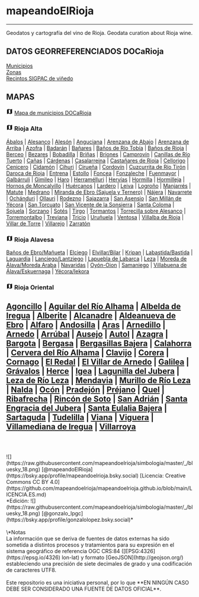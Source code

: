 # mapeandoElRioja
---
Geodatos y cartografía del vino de Rioja. Geodata curation about Rioja wine.
<br />
## DATOS GEORREFERENCIADOS DOCaRioja
[Municipios](https://github.com/mapeandoelrioja/geodatos/tree/main/municipios)
<br />
[Zonas](https://github.com/mapeandoelrioja/geodatos/tree/main/zonas)
<br />
[Recintos SIGPAC de viñedo](https://github.com/mapeandoelrioja/geodatos/tree/main/vi%C3%B1edo)
<br />
## MAPAS
![](https://raw.githubusercontent.com/mapeandoelrioja/simbologia/master/_/mapa_18.png) [Mapa de municipios DOCaRioja](https://mapeandoelrioja.github.io/geodatos/municipios/docarioja_municipios)
<br />
### ![](https://raw.githubusercontent.com/mapeandoelrioja/simbologia/master/_/mapa_18.png) Rioja Alta
[Ábalos](https://mapeandoelrioja.github.io/geodatos/municipios/abalos) | [Alesanco](https://mapeandoelrioja.github.io/geodatos/municipios/alesanco) | [Alesón](https://mapeandoelrioja.github.io/geodatos/municipios/aleson) | [Anguciana](https://mapeandoelrioja.github.io/geodatos/municipios/anguciana) | [Arenzana de Abajo](https://mapeandoelrioja.github.io/geodatos/municipios/arenzana_de_abajo) | [Arenzana de Arriba](https://mapeandoelrioja.github.io/geodatos/municipios/arenzana_de_arriba) | [Azofra](https://mapeandoelrioja.github.io/geodatos/municipios/azofra) | [Badarán](https://mapeandoelrioja.github.io/geodatos/municipios/badaran) | [Bañares](https://mapeandoelrioja.github.io/geodatos/municipios/bañares) | [Baños de Río Tobía](https://mapeandoelrioja.github.io/geodatos/municipios/baños_de_rio_tobia) | [Baños de Rioja](https://mapeandoelrioja.github.io/geodatos/municipios/baños_de_rioja) | [Berceo](https://mapeandoelrioja.github.io/geodatos/municipios/berceo) | [Bezares](https://mapeandoelrioja.github.io/geodatos/municipios/bezares) | [Bobadilla](https://mapeandoelrioja.github.io/geodatos/municipios/bobadilla) | [Briñas](https://mapeandoelrioja.github.io/geodatos/municipios/briñas) | [Briones](https://mapeandoelrioja.github.io/geodatos/municipios/briones) | [Camprovín](https://mapeandoelrioja.github.io/geodatos/municipios/camprovin) | [Canillas de Río Tuerto](https://mapeandoelrioja.github.io/geodatos/municipios/canillas_de_rio_tuerto) | [Cañas](https://mapeandoelrioja.github.io/geodatos/municipios/cañas) | [Cárdenas](https://mapeandoelrioja.github.io/geodatos/municipios/cardenas) | [Casalarreina](https://mapeandoelrioja.github.io/geodatos/municipios/casalarreina) | [Castañares de Rioja](https://mapeandoelrioja.github.io/geodatos/municipios/castañares_de_rioja) | [Cellorigo](https://mapeandoelrioja.github.io/geodatos/municipios/cellorigo) | [Cenicero](https://mapeandoelrioja.github.io/geodatos/municipios/cenicero) | [Cidamón](https://mapeandoelrioja.github.io/geodatos/municipios/cidamon) | [Cihuri](https://mapeandoelrioja.github.io/geodatos/municipios/cihuri) | [Cirueña](https://mapeandoelrioja.github.io/geodatos/municipios/cirueña) | [Cordovín](https://mapeandoelrioja.github.io/geodatos/municipios/cordovin) | [Cuzcurrita de Río Tirón](https://mapeandoelrioja.github.io/geodatos/municipios/cuzcurrita_de_rio_tiron) | [Daroca de Rioja](https://mapeandoelrioja.github.io/geodatos/municipios/daroca_de_rioja) | [Entrena](https://mapeandoelrioja.github.io/geodatos/municipios/entrena) | [Estollo](https://mapeandoelrioja.github.io/geodatos/municipios/estollo) | [Foncea](https://mapeandoelrioja.github.io/geodatos/municipios/foncea) | [Fonzaleche](https://mapeandoelrioja.github.io/geodatos/municipios/fonzaleche) | [Fuenmayor](https://mapeandoelrioja.github.io/geodatos/municipios/fuenmayor) | [Galbárruli](https://mapeandoelrioja.github.io/geodatos/municipios/galbarruli) | [Gimileo](https://mapeandoelrioja.github.io/geodatos/municipios/gimileo) | [Haro](https://mapeandoelrioja.github.io/geodatos/municipios/haro) | [Herramélluri](https://mapeandoelrioja.github.io/geodatos/municipios/herramelluri) | [Hervías](https://mapeandoelrioja.github.io/geodatos/municipios/hervias) | [Hormilla](https://mapeandoelrioja.github.io/geodatos/municipios/hormilla) | [Hormilleja](https://mapeandoelrioja.github.io/geodatos/municipios/hormilleja) | [Hornos de Moncalvillo](https://mapeandoelrioja.github.io/geodatos/municipios/hornos_de_moncalvillo) | [Huércanos](https://mapeandoelrioja.github.io/geodatos/municipios/huercanos) | [Lardero](https://mapeandoelrioja.github.io/geodatos/municipios/lardero) | [Leiva](https://mapeandoelrioja.github.io/geodatos/municipios/leiva) | [Logroño](https://mapeandoelrioja.github.io/geodatos/municipios/logroño) | [Manjarrés](https://mapeandoelrioja.github.io/geodatos/municipios/manjarres) | [Matute](https://mapeandoelrioja.github.io/geodatos/municipios/matute) | [Medrano](https://mapeandoelrioja.github.io/geodatos/municipios/medrano) | [Miranda de Ebro (Sajuela y Ternero)](https://mapeandoelrioja.github.io/geodatos/municipios/miranda_de_ebro) | [Nájera](https://mapeandoelrioja.github.io/geodatos/municipios/najera) | [Navarrete](https://mapeandoelrioja.github.io/geodatos/municipios/navarrete) | [Ochánduri](https://mapeandoelrioja.github.io/geodatos/municipios/ochanduri) | [Ollauri](https://mapeandoelrioja.github.io/geodatos/municipios/ollauri) | [Rodezno](https://mapeandoelrioja.github.io/geodatos/municipios/rodezno) | [Sajazarra](https://mapeandoelrioja.github.io/geodatos/municipios/sajazarra) | [San Asensio](https://mapeandoelrioja.github.io/geodatos/municipios/san_asensio) | [San Millán de Yécora](https://mapeandoelrioja.github.io/geodatos/municipios/san_millan_de_yecora) | [San Torcuato](https://mapeandoelrioja.github.io/geodatos/municipios/san_torcuato) | [San Vicente de la Sonsierra](https://mapeandoelrioja.github.io/geodatos/municipios/san_vicente_de_la_sonsierra) | [Santa Coloma](https://mapeandoelrioja.github.io/geodatos/municipios/santa_coloma) | [Sojuela](https://mapeandoelrioja.github.io/geodatos/municipios/sojuela) | [Sorzano](https://mapeandoelrioja.github.io/geodatos/municipios/sorzano) | [Sotés](https://mapeandoelrioja.github.io/geodatos/municipios/sotes) | [Tirgo](https://mapeandoelrioja.github.io/geodatos/municipios/tirgo) | [Tormantos](https://mapeandoelrioja.github.io/geodatos/municipios/tormantos) | [Torrecilla sobre Alesanco](https://mapeandoelrioja.github.io/geodatos/municipios/torrecilla_sobre_alesanco) | [Torremontalbo](https://mapeandoelrioja.github.io/geodatos/municipios/torremontalbo) | [Treviana](https://mapeandoelrioja.github.io/geodatos/municipios/treviana) | [Tricio](https://mapeandoelrioja.github.io/geodatos/municipios/tricio) | [Uruñuela](https://mapeandoelrioja.github.io/geodatos/municipios/uruñuela) | [Ventosa](https://mapeandoelrioja.github.io/geodatos/municipios/ventosa) | [Villalba de Rioja](https://mapeandoelrioja.github.io/geodatos/municipios/villalba_de_rioja) | [Villar de Torre](https://mapeandoelrioja.github.io/geodatos/municipios/villar_de_torre) | [Villarejo](https://mapeandoelrioja.github.io/geodatos/municipios/villarejo) | [Zarratón](https://mapeandoelrioja.github.io/geodatos/municipios/zarraton)
<br />
### ![](https://raw.githubusercontent.com/mapeandoelrioja/simbologia/master/_/mapa_18.png) Rioja Alavesa
[Baños de Ebro/Mañueta](https://mapeandoelrioja.github.io/geodatos/municipios/baños_de_ebro-mañueta) | [Elciego](https://mapeandoelrioja.github.io/geodatos/municipios/elciego) | [Elvillar/Bilar](https://mapeandoelrioja.github.io/geodatos/municipios/elvillar-bilar) | [Kripan](https://mapeandoelrioja.github.io/geodatos/municipios/kripan) | [Labastida/Bastida](https://mapeandoelrioja.github.io/geodatos/municipios/labastida-bastida) | [Laguardia](https://mapeandoelrioja.github.io/geodatos/municipios/laguardia) | [Lanciego/Lantziego](https://mapeandoelrioja.github.io/geodatos/municipios/lanciego-lantziego) | [Lapuebla de Labarca](https://mapeandoelrioja.github.io/geodatos/municipios/lapuebla_de_labarca) | [Leza](https://mapeandoelrioja.github.io/geodatos/municipios/leza) | [Moreda de Álava/Moreda Araba](https://mapeandoelrioja.github.io/geodatos/municipios/moreda_de_alava-moreda_araba) | [Navaridas](https://mapeandoelrioja.github.io/geodatos/municipios/navaridas) | [Oyón-Oion](https://mapeandoelrioja.github.io/geodatos/municipios/oyon-oion) | [Samaniego](https://mapeandoelrioja.github.io/geodatos/municipios/samaniego) | [Villabuena de Álava/Eskuernaga](https://mapeandoelrioja.github.io/geodatos/municipios/villabuena_de_alava-eskuernaga) | [Yécora/Iekora](https://mapeandoelrioja.github.io/geodatos/municipios/yecora-iekora)
<br />
### ![](https://raw.githubusercontent.com/mapeandoelrioja/simbologia/master/_/mapa_18.png) Rioja Oriental
[Agoncillo](https://mapeandoelrioja.github.io/geodatos/municipios/agoncillo) | [Aguilar del Río Alhama](https://mapeandoelrioja.github.io/geodatos/municipios/aguilar_del_rio_alhama) | [Albelda de Iregua](https://mapeandoelrioja.github.io/geodatos/municipios/albelda_de_iregua) | [Alberite](https://mapeandoelrioja.github.io/geodatos/municipios/alberite) | [Alcanadre](https://mapeandoelrioja.github.io/geodatos/municipios/alcanadre) | [Aldeanueva de Ebro](https://mapeandoelrioja.github.io/geodatos/municipios/aldeanueva_de_ebro) | [Alfaro](https://mapeandoelrioja.github.io/geodatos/municipios/alfaro) | [Andosilla](https://mapeandoelrioja.github.io/geodatos/municipios/andosilla) | [Aras](https://mapeandoelrioja.github.io/geodatos/municipios/aras) | [Arnedillo](https://mapeandoelrioja.github.io/geodatos/municipios/arnedillo) | [Arnedo](https://mapeandoelrioja.github.io/geodatos/municipios/arnedo) | [Arrúbal](https://mapeandoelrioja.github.io/geodatos/municipios/arrubal) | [Ausejo](https://mapeandoelrioja.github.io/geodatos/municipios/ausejo) | [Autol](https://mapeandoelrioja.github.io/geodatos/municipios/autol) | [Azagra](https://mapeandoelrioja.github.io/geodatos/municipios/azagra) | [Bargota](https://mapeandoelrioja.github.io/geodatos/municipios/bargota) | [Bergasa](https://mapeandoelrioja.github.io/geodatos/municipios/bergasa) | [Bergasillas Bajera](https://mapeandoelrioja.github.io/geodatos/municipios/bergasillas_bajera) | [Calahorra](https://mapeandoelrioja.github.io/geodatos/municipios/calahorra) | [Cervera del Río Alhama](https://mapeandoelrioja.github.io/geodatos/municipios/cervera_del_rio_alhama) | [Clavijo](https://mapeandoelrioja.github.io/geodatos/municipios/clavijo) | [Corera](https://mapeandoelrioja.github.io/geodatos/municipios/corera) | [Cornago](https://mapeandoelrioja.github.io/geodatos/municipios/cornago) | [El Redal](https://mapeandoelrioja.github.io/geodatos/municipios/el_redal) | [El Villar de Arnedo](https://mapeandoelrioja.github.io/geodatos/municipios/el_villar_de_arnedo) | [Galilea](https://mapeandoelrioja.github.io/geodatos/municipios/galilea) | [Grávalos](https://mapeandoelrioja.github.io/geodatos/municipios/gravalos) | [Herce](https://mapeandoelrioja.github.io/geodatos/municipios/herce) | [Igea](https://mapeandoelrioja.github.io/geodatos/municipios/igea) | [Lagunilla del Jubera](https://mapeandoelrioja.github.io/geodatos/municipios/lagunilla_del_jubera) | [Leza de Río Leza](https://mapeandoelrioja.github.io/geodatos/municipios/leza_de_rio_leza) | [Mendavia](https://mapeandoelrioja.github.io/geodatos/municipios/mendavia) | [Murillo de Río Leza](https://mapeandoelrioja.github.io/geodatos/municipios/murillo_de_rio_leza) | [Nalda](https://mapeandoelrioja.github.io/geodatos/municipios/nalda) | [Ocón](https://mapeandoelrioja.github.io/geodatos/municipios/ocon) | [Pradejón](https://mapeandoelrioja.github.io/geodatos/municipios/pradejon) | [Préjano](https://mapeandoelrioja.github.io/geodatos/municipios/prejano) | [Quel](https://mapeandoelrioja.github.io/geodatos/municipios/quel) | [Ribafrecha](https://mapeandoelrioja.github.io/geodatos/municipios/ribafrecha) | [Rincón de Soto](https://mapeandoelrioja.github.io/geodatos/municipios/rincon_de_soto) | [San Adrián](https://mapeandoelrioja.github.io/geodatos/municipios/san_adrian) | [Santa Engracia del Jubera](https://mapeandoelrioja.github.io/geodatos/municipios/santa_engracia_del_jubera) | [Santa Eulalia Bajera](https://mapeandoelrioja.github.io/geodatos/municipios/santa_eulalia_bajera) | [Sartaguda](https://mapeandoelrioja.github.io/geodatos/municipios/sartaguda) | [Tudelilla](https://mapeandoelrioja.github.io/geodatos/municipios/tudelilla) | [Viana](https://mapeandoelrioja.github.io/geodatos/municipios/viana) | [Viguera](https://mapeandoelrioja.github.io/geodatos/municipios/viguera) | [Villamediana de Iregua](https://mapeandoelrioja.github.io/geodatos/municipios/villamediana_de_iregua) | [Villarroya](https://mapeandoelrioja.github.io/geodatos/municipios/villarroya)
<br /><br />
---
<br />
![](https://raw.githubusercontent.com/mapeandoelrioja/simbologia/master/_/bluesky_18.png) [@mapeandoElRioja](https://bsky.app/profile/mapeandoelrioja.bsky.social)  
[Licencia: Creative Commons CC BY 4.0](https://github.com/mapeandoelrioja/mapeandoelrioja.github.io/blob/main/LICENCIA.ES.md)
<br />
*Edición: ![](https://raw.githubusercontent.com/mapeandoelrioja/simbologia/master/_/bluesky_18.png) [@gonzalo_lpgc](https://bsky.app/profile/gonzalolopez.bsky.social)*
<br /><br />
\*Notas
<br />
La información que se deriva de fuentes de datos externas ha sido sometida a distintos procesos y tratamientos para su expresión en el sistema geográfico de referencia OGC CRS:84 ([EPSG:4326](https://epsg.io/4326) lon-lat)  y formato [GeoJSON](http://geojson.org/) estableciendo una precisión de siete decimales de grado y una codificación de caracteres UTF8.
<br /><br />
Este repositorio es una iniciativa personal, por lo que **EN NINGÚN CASO DEBE SER CONSIDERADO UNA FUENTE DE DATOS OFICIAL**.

